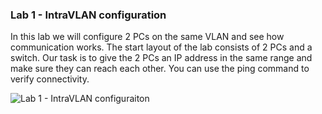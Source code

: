 ### Lab 1 - IntraVLAN configuration
In this lab we will configure 2 PCs on the same VLAN and see how communication works. The start layout of the lab consists of 2 PCs and a switch. 
Our task is to give the 2 PCs an IP address in the same range and make sure they can reach each other. You can use the ping command to verify connectivity. 

![Lab  1 - IntraVLAN configuraiton](https://github.com/kristofvandenborn/letsmakeitsimple/assets/30470851/0abb84f9-4400-4127-821e-6f2ef316415e)
